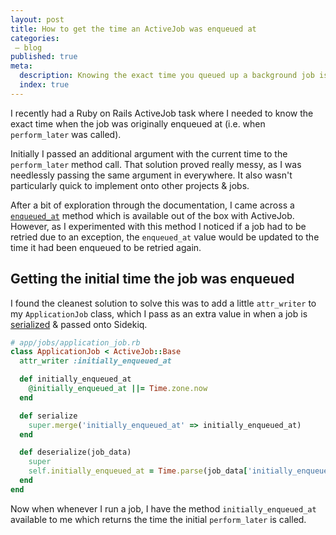```yaml
---
layout: post
title: How to get the time an ActiveJob was enqueued at
categories:
 – blog
published: true
meta:
  description: Knowing the exact time you queued up a background job is handy, here is how to get it in Ruby on Rails ActiveJob.
  index: true
---
```


I recently had a Ruby on Rails ActiveJob task where I needed to know the exact time when the job was originally enqueued at (i.e. when `perform_later` was called).

Initially I passed an additional argument with the current time to the `perform_later` method call. That solution proved really messy, as I was needlessly passing the same argument in everywhere. It also wasn't particularly quick to implement onto other projects & jobs.

After a bit of exploration through the documentation, I came across a [`enqueued_at`](https://api.rubyonrails.org/classes/ActiveJob/Core.html) method which is available out of the box with ActiveJob. However, as I experimented with this method I noticed if a job had to be retried due to an exception, the `enqueued_at` value would be updated to the time it had been enqueued to be retried again.

## Getting the initial time the job was enqueued

I found the cleanest solution to solve this was to add a little `attr_writer` to my `ApplicationJob` class, which I pass as an extra value in when a job is [serialized](https://github.com/rails/rails/blob/eca6c273fe2729b9634907562c2717cf86443b6b/activejob/lib/active_job/queue_adapters/sidekiq_adapter.rb#L26) & passed onto Sidekiq.

```ruby
# app/jobs/application_job.rb
class ApplicationJob < ActiveJob::Base
  attr_writer :initially_enqueued_at

  def initially_enqueued_at
    @initially_enqueued_at ||= Time.zone.now
  end

  def serialize
    super.merge('initially_enqueued_at' => initially_enqueued_at)
  end

  def deserialize(job_data)
    super
    self.initially_enqueued_at = Time.parse(job_data['initially_enqueued_at'])
  end
end
```

Now when whenever I run a job, I have the method `initially_enqueued_at` available to me which returns the time the initial `perform_later` is called.
